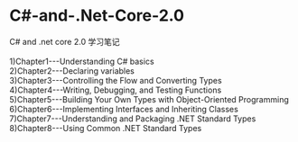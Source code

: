 # C#-and-.Net-Core-2.0
C# and .net core 2.0 学习笔记<br />     
   1)Chapter1---Understanding C# basics<br />
   2)Chapter2---Declaring variables<br />
   3)Chapter3---Controlling the Flow and Converting Types<br />
   4)Chapter4---Writing, Debugging, and Testing Functions<br />
   5)Chapter5---Building Your Own Types with Object-Oriented Programming<br />
   6)Chapter6---Implementing Interfaces and Inheriting Classes<br />
   7)Chapter7---Understanding and Packaging .NET Standard Types<br />
   8)Chapter8---Using Common .NET Standard Types<br />
